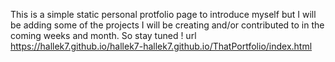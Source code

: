 This is a simple  static  personal protfolio  page to introduce myself but I will be adding  some of the projects I will be creating  and/or contributed to in the coming weeks and month.  So stay tuned !
 url 
 https://hallek7.github.io/hallek7-hallek7.github.io/ThatPortfolio/index.html
